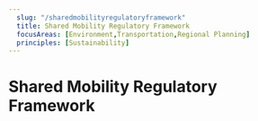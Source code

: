 ```yaml
---
  slug: "/sharedmobilityregulatoryframework"
  title: Shared Mobility Regulatory Framework
  focusAreas: [Environment,Transportation,Regional Planning]
  principles: [Sustainability]
---
```

# Shared Mobility Regulatory Framework